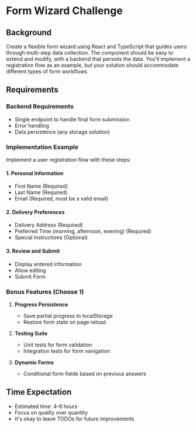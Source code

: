 # Form Wizard Challenge

## Background

Create a flexible form wizard using React and TypeScript that guides users through multi-step data collection. The component should be easy to extend and modify, with a backend that persists the data. You'll implement a registration flow as an example, but your solution should accommodate different types of form workflows.

## Requirements

### Backend Requirements

- Single endpoint to handle final form submission
- Error handling
- Data persistence (any storage solution)

### Implementation Example

Implement a user registration flow with these steps:

#### 1. Personal Information

- First Name (Required)
- Last Name (Required)
- Email (Required, must be a valid email)

#### 2. Delivery Preferences

- Delivery Address (Required)
- Preferred Time (morning, afternoon, evening) (Required)
- Special Instructions (Optional)

#### 3. Review and Submit

- Display entered information
- Allow editing
- Submit Form

### Bonus Features (Choose 1)

1. **Progress Persistence**

    - Save partial progress to localStorage
    - Restore form state on page reload

2. **Testing Suite**

    - Unit tests for form validation
    - Integration tests for form navigation

3. **Dynamic Forms**
    - Conditional form fields based on previous answers

## Time Expectation

- Estimated time: 4-6 hours
- Focus on quality over quantity
- It's okay to leave TODOs for future improvements
